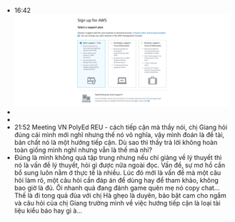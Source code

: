 - 16:42 ![image.png](../assets/image_1717062138278_0.png)
-
-
- 21:52 Meeting VN PolyEd REU - cách tiếp cận mà thầy nói, chị Giang hỏi đúng cái mình mới nghĩ nhưng thế nó vô nghĩa, vậy mình đoán là đề tài, bản chất nó là một hướng tiếp cận. Dù sao thì thầy trả lời không hoàn toàn giống mình nghĩ nhưng vẫn là thế mà nhỉ?
- Đúng là mình không quá tập trung nhưng nếu chỉ giảng về lý thuyết thì nó là vấn đề lý thuyết, hỏi gì được nữa ngoài đọc. Vấn đề, sự mơ hồ cần bổ sung luôn nằm ở thực tế là nhiều. Lúc đó mới là vấn đề mà một câu hỏi làm rõ, một câu hỏi cần đáp án để dùng hay để tham khảo, không bao giờ là đủ. Ôi nhanh quá đang đánh game quên mẹ nó copy chat... Thế là đi tong quả đùa với chị Hà ghẹo là duyên, bảo bật cam cho ngắm và câu hỏi của chị Giang trường mình về việc hướng tiếp cận là loại tài liệu kiểu báo hay gì à...